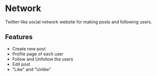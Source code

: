 # Network
Twitter-like social network website for making posts and following users.

## Features 
- Create new post
- Profile page of each user
- Follow and Unfollow the users
- Edit post
- "Like" and "Unlike"
